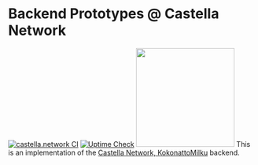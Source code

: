 # Backend Prototypes @ Castella Network
[![castella.network CI](https://github.com/galpt/network-test/actions/workflows/actions.yml/badge.svg)](https://github.com/galpt/network-test/actions/workflows/actions.yml)
[![Uptime Check](https://github.com/galpt/network-test/actions/workflows/actions-restart.yml/badge.svg)](https://github.com/galpt/network-test/actions/workflows/actions-restart.yml)
<img src="https://castella.network/hotlink-ok/qiqi1.png" width=200 height=200>
This is an implementation of the [Castella Network, KokonattoMilku](https://x.castella.network/) backend.